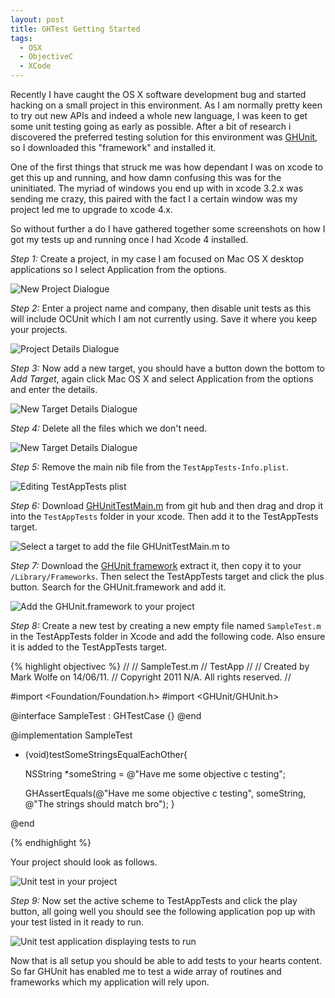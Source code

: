 ```yaml
---
layout: post
title: GHTest Getting Started
tags: 
  - OSX
  - ObjectiveC
  - XCode
---
```


Recently I have caught the OS X software development bug and started hacking on a small project in this environment. As I am normally pretty keen to try out new APIs and indeed a whole new language, I was keen to get some unit testing going as early as possible. After a bit of research i discovered the preferred testing solution for this environment was [GHUnit](https://github.com/gabriel/gh-unit), so I downloaded this "framework" and installed it.


One of the first things that struck me was how dependant I was on xcode to get this up and running, and how damn confusing this was for the uninitiated. The myriad of windows you end up with in xcode 3.2.x was sending me crazy, this paired with the fact I a certain window was my project led me to upgrade to xcode 4.x. 

So without further a do I have gathered together some screenshots on how I got my tests up and running once I had Xcode 4 installed.

*Step 1:* Create a project, in my case I am focused on Mac OS X desktop applications so I select Application from the options.

![New Project Dialogue](/images/GHTestWalkthrough-screen-000.png)

*Step 2:* Enter a project name and company, then disable unit tests as this will include OCUnit which I am not currently using. Save it where you keep your projects.

![Project Details Dialogue](/images/GHTestWalkthrough-screen-001.png)

*Step 3:* Now add a new target, you should have a button down the bottom to _Add Target_, again click Mac OS X and select Application from the options and enter the details.

![New Target Details Dialogue](/images/GHTestWalkthrough-screen-005.png)

*Step 4:* Delete all the files which we don't need.

![New Target Details Dialogue](/images/GHTestWalkthrough-screen-006.png)

*Step 5:* Remove the main nib file from the `TestAppTests-Info.plist`.

![Editing TestAppTests plist](/images/GHTestWalkthrough-screen-007.png)

*Step 6:* Download [GHUnitTestMain.m](https://raw.github.com/gabriel/gh-unit/8cdb46819dbed8a6a7ee6566cfd7ee2524f303dd/Classes-MacOSX/GHUnitTestMain.m) from git hub and then drag and drop it into the `TestAppTests` folder in your xcode. Then add it to the TestAppTests target. 

![Select a target to add the file GHUnitTestMain.m to](/images/GHTestWalkthrough-screen-008.png)

*Step 7:* Download the [GHUnit framework](https://github.com/downloads/gabriel/gh-unit/GHUnit-0.4.28.zip) extract it, then copy it to your `/Library/Frameworks`. Then select the TestAppTests target and click the plus button. Search for the GHUnit.framework and add it.

![Add the GHUnit.framework to your project](/images/GHTestWalkthrough-screen-009.png)

*Step 8:* Create a new test by creating a new empty file named `SampleTest.m` in the TestAppTests folder in Xcode and add the following code. Also ensure it is added to the TestAppTests target.

{% highlight objectivec %}
//
//  SampleTest.m
//  TestApp
//
//  Created by Mark Wolfe on 14/06/11.
//  Copyright 2011 N/A. All rights reserved.
//

#import <Foundation/Foundation.h>
#import <GHUnit/GHUnit.h>


@interface SampleTest : GHTestCase {}
@end


@implementation SampleTest

- (void)testSomeStringsEqualEachOther{
    
    NSString *someString = @"Have me some objective c testing";
    
    GHAssertEquals(@"Have me some objective c testing", someString, @"The strings should match bro");
}

@end

{% endhighlight %}

Your project should look as follows.

![Unit test in your project](/images/GHTestWalkthrough-screen-014.png)

*Step 9:* Now set the active scheme to TestAppTests and click the play button, all going well you should see the following application pop up with your test listed in it ready to run. 

![Unit test application displaying tests to run](/images/GHTestWalkthrough-screen-015.png)

Now that is all setup you should be able to add tests to your hearts content. So far GHUnit has enabled me to test a wide array of routines and frameworks which my application will rely upon.